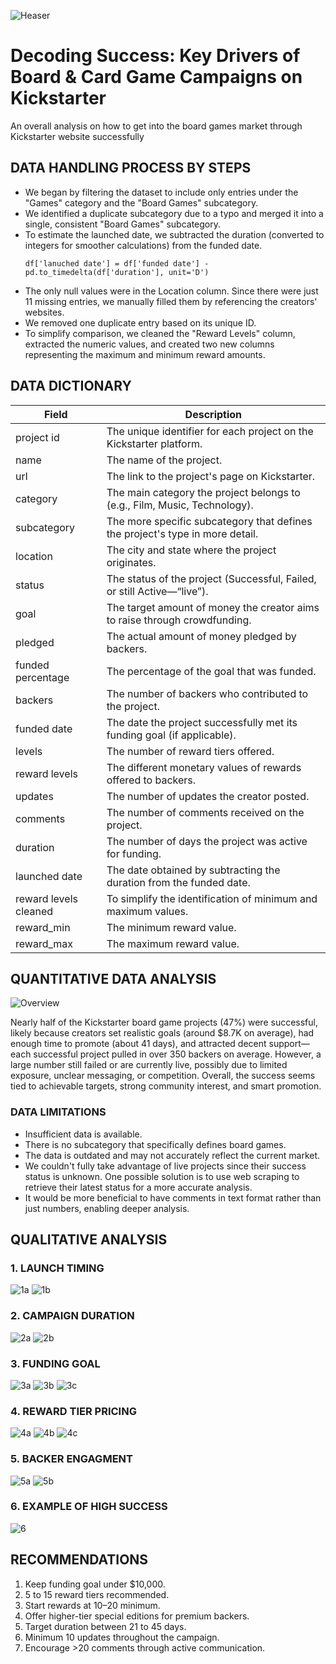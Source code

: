 ![Heaser](images/Header2.jpg)

# Decoding Success: Key Drivers of Board & Card Game Campaigns on Kickstarter

An overall analysis on how to get into the board games market through Kickstarter website successfully

## DATA HANDLING PROCESS BY STEPS
- We began by filtering the dataset to include only entries under the "Games" category and the "Board Games" subcategory.
- We identified a duplicate subcategory due to a typo and merged it into a single, consistent "Board Games" subcategory.
- To estimate the launched date, we subtracted the duration (converted to integers for smoother calculations) from the funded date.
  ```
  df['lanuched date'] = df['funded date'] - pd.to_timedelta(df['duration'], unit='D')
  ``` 
- The only null values were in the Location column. Since there were just 11 missing entries, we manually filled them by referencing the creators' websites.
- We removed one duplicate entry based on its unique ID.
- To simplify comparison, we cleaned the "Reward Levels" column, extracted the numeric values, and created two new columns representing the maximum and minimum reward amounts.


## DATA DICTIONARY

| Field                 | Description |
|-----------------------|------------|
| project id           | The unique identifier for each project on the Kickstarter platform. |
| name                 | The name of the project. |
| url                  | The link to the project's page on Kickstarter. |
| category             | The main category the project belongs to (e.g., Film, Music, Technology). |
| subcategory          | The more specific subcategory that defines the project's type in more detail. |
| location             | The city and state where the project originates. |
| status               | The status of the project (Successful, Failed, or still Active—“live”). |
| goal                 | The target amount of money the creator aims to raise through crowdfunding. |
| pledged              | The actual amount of money pledged by backers. |
| funded percentage    | The percentage of the goal that was funded. |
| backers              | The number of backers who contributed to the project. |
| funded date          | The date the project successfully met its funding goal (if applicable). |
| levels               | The number of reward tiers offered. |
| reward levels        | The different monetary values of rewards offered to backers. |
| updates              | The number of updates the creator posted. |
| comments             | The number of comments received on the project. |
| duration             | The number of days the project was active for funding. |
| launched date        | The date obtained by subtracting the duration from the funded date. |
| reward levels cleaned | To simplify the identification of minimum and maximum values. |
| reward_min           | The minimum reward value. |
| reward_max           | The maximum reward value. |
## QUANTITATIVE DATA ANALYSIS

![Overview](images/Overview.png)

 Nearly half of the Kickstarter board game projects (47%) were successful, likely because creators set realistic goals (around $8.7K on average), had enough time to promote (about 41 days), and attracted decent support—each successful project pulled in over 350 backers on average. However, a large number still failed or are currently live, possibly due to limited exposure, unclear messaging, or competition. Overall, the success seems tied to achievable targets, strong community interest, and smart promotion. 
 
### DATA LIMITATIONS
- Insufficient data is available.
- There is no subcategory that specifically defines board games.
- The data is outdated and may not accurately reflect the current market.
- We couldn't fully take advantage of live projects since their success status is unknown. One possible solution is to use web scraping to retrieve their latest status for a more accurate analysis.
- It would be more beneficial to have comments in text format rather than just numbers, enabling deeper analysis.

## QUALITATIVE ANALYSIS

### 1. LAUNCH TIMING
![1a](images/1a.png)
![1b](images/1b.png)

### 2. CAMPAIGN DURATION
![2a](images/2a.png)
![2b](images/2b.png)

### 3. FUNDING GOAL 
![3a](images/3a.png)
![3b](images/3b.png)
![3c](images/3c.png)

### 4. REWARD TIER PRICING 
![4a](images/4a.png)
![4b](images/4b.png)
![4c](images/4c.png)

### 5. BACKER ENGAGMENT 
![5a](images/5a.png)
![5b](images/5b.png)

### 6. EXAMPLE OF HIGH SUCCESS
![6](images/6.png)

## RECOMMENDATIONS 
1. Keep funding goal under $10,000.
2. 5 to 15 reward tiers recommended.
3. Start rewards at $10–$20 minimum.
4. Offer higher-tier special editions for premium backers.
5. Target duration between 21 to 45 days.
6. Minimum 10 updates throughout the campaign.
7. Encourage >20 comments through active communication.





